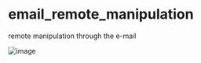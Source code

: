 # email_remote_manipulation
remote manipulation through the e-mail

![image](http://m9kun.com/usr/uploads/2015/09/194306014.png)
